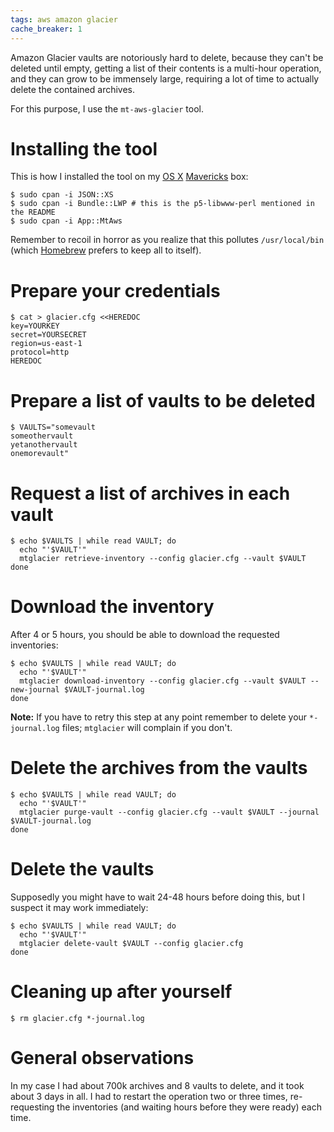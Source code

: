 ```yaml
---
tags: aws amazon glacier
cache_breaker: 1
---
```


Amazon Glacier vaults are notoriously hard to delete, because they can't be deleted until empty, getting a list of their contents is a multi-hour operation, and they can grow to be immensely large, requiring a lot of time to actually delete the contained archives.

For this purpose, I use the `mt-aws-glacier` tool.

# Installing the tool

This is how I installed the tool on my [OS X](/wiki/OS_X) [Mavericks](/wiki/Mavericks) box:

```shell
$ sudo cpan -i JSON::XS
$ sudo cpan -i Bundle::LWP # this is the p5-libwww-perl mentioned in the README
$ sudo cpan -i App::MtAws
```

Remember to recoil in horror as you realize that this pollutes `/usr/local/bin` (which [Homebrew](/wiki/Homebrew) prefers to keep all to itself).

# Prepare your credentials

```shell
$ cat > glacier.cfg <<HEREDOC
key=YOURKEY
secret=YOURSECRET
region=us-east-1
protocol=http
HEREDOC
```

# Prepare a list of vaults to be deleted

```shell
$ VAULTS="somevault
someothervault
yetanothervault
onemorevault"
```

# Request a list of archives in each vault

```shell
$ echo $VAULTS | while read VAULT; do
  echo "'$VAULT'"
  mtglacier retrieve-inventory --config glacier.cfg --vault $VAULT
done
```

# Download the inventory

After 4 or 5 hours, you should be able to download the requested inventories:

```shell
$ echo $VAULTS | while read VAULT; do
  echo "'$VAULT'"
  mtglacier download-inventory --config glacier.cfg --vault $VAULT --new-journal $VAULT-journal.log
done
```

**Note:** If you have to retry this step at any point remember to delete your `*-journal.log` files; `mtglacier` will complain if you don't.

# Delete the archives from the vaults

```shell
$ echo $VAULTS | while read VAULT; do
  echo "'$VAULT'"
  mtglacier purge-vault --config glacier.cfg --vault $VAULT --journal $VAULT-journal.log
done
```

# Delete the vaults

Supposedly you might have to wait 24-48 hours before doing this, but I suspect it may work immediately:

```shell
$ echo $VAULTS | while read VAULT; do
  echo "'$VAULT'"
  mtglacier delete-vault $VAULT --config glacier.cfg
done
```

# Cleaning up after yourself

```shell
$ rm glacier.cfg *-journal.log
```

# General observations

In my case I had about 700k archives and 8 vaults to delete, and it took about 3 days in all. I had to restart the operation two or three times, re-requesting the inventories (and waiting hours before they were ready) each time.

